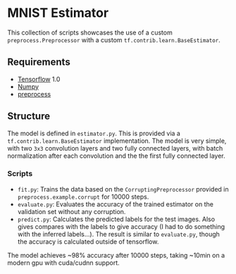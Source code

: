 # MNIST Estimator
This collection of scripts showcases the use of a custom `preprocess.Preprocessor` with a custom `tf.contrib.learn.BaseEstimator`.

## Requirements
* [Tensorflow](https://www.tensorflow.org/) 1.0
* [Numpy](http://www.numpy.org/)
* [preprocess](https://github.com/jackd/preprocess)

## Structure
The model is defined in `estimator.py`. This is provided via a `tf.contrib.learn.BaseEstimator` implementation. The model is very simple, with two `3x3` convolution layers and two fully connected layers, with batch normalization after each convolution and the the first fully connected layer.

### Scripts
* `fit.py`: Trains the data based on the `CorruptingPreprocessor` provided in `preprocess.example.corrupt` for 10000 steps.
* `evaluate.py`: Evaluates the accuracy of the trained estimator on the validation set without any corruption.
* `predict.py`: Calculates the predicted labels for the test images. Also gives compares with the labels to give accuracy (I had to do something with the inferred labels...). The result is similar to `evaluate.py`, though the accuracy is calculated outside of tensorflow.

The model achieves ~98% accuracy after 10000 steps, taking ~10min on a modern gpu with cuda/cudnn support.
